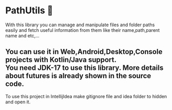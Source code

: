 # PathUtils 🐨
With this library you can manage and manipulate files and folder paths easily and fetch useful information from them like their name,path,parent name and etc,...

You can use it in **Web,Android,Desktop,Console** projects with Kotlin/Java support.
</br>
You need JDK-17 to use this library.
More details about futures is already shown in the source code.
</br>
-----------
To use this project in IntellijIdea make gitignore file and idea folder to hidden and open it.

